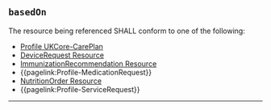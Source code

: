 ## <code>basedOn</code>

The resource being referenced SHALL conform to one of the following:

- [Profile UKCore-CarePlan](https://simplifier.net/hl7fhirukcorer4/ukcorecareplan)
- [DeviceRequest Resource](https://hl7.org/fhir/R4/devicerequest.html)
- [ImmunizationRecommendation Resource](https://hl7.org/fhir/R4/immunizationrecommendation.html)
- {{pagelink:Profile-MedicationRequest}}
- [NutritionOrder Resource](https://hl7.org/fhir/R4/nutritionorder.html)
- {{pagelink:Profile-ServiceRequest}}

---